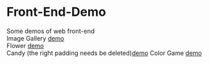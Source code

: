 # Front-End-Demo
Some demos of web front-end<br>
Image Gallery [demo]( https://fujennifer.github.io/Front-End-Demo/bsbasic.html)<br>
Flower [demo](https://fujennifer.github.io/Front-End-Demo/pattern.html)<br>
Candy (the right padding needs be deleted)[demo](https://fujennifer.github.io/Front-End-Demo/candy.html)
Color Game [demo](https://fujennifer.github.io/Front-End-Demo/color.html)
